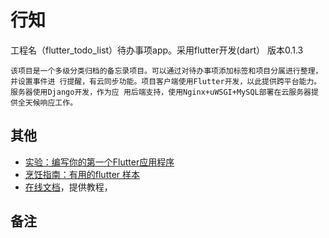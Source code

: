 # 行知
   工程名（flutter_todo_list）待办事项app。采用flutter开发(dart）
   版本0.1.3
    
    该项目是一个多级分类归档的备忘录项目。可以通过对待办事项添加标签和项目分属进行整理，并设置事件进 行提醒，有云同步功能。项目客户端使用Flutter开发，以此提供跨平台能力。服务器使用Django开发，作为应 用后端支持，使用Nginx+uWSGI+MySQL部署在云服务器提供全天候响应工作。


## 其他
 -  [实验：编写你的第一个Flutter应用程序](https://flutter.dev/docs/get-started/codelab)
 -  [烹饪指南：有用的flutter 样本](https://flutter.dev/docs/cookbook)
 -  [在线文档](https://flutter.dev/docs)，提供教程，
## 备注
